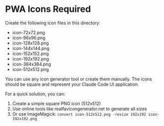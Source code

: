 # PWA Icons Required

Create the following icon files in this directory:

- icon-72x72.png
- icon-96x96.png
- icon-128x128.png
- icon-144x144.png
- icon-152x152.png
- icon-192x192.png
- icon-384x384.png
- icon-512x512.png

You can use any icon generator tool or create them manually. The icons should be
square and represent your Claude Code UI application.

For a quick solution, you can:

1. Create a simple square PNG icon (512x512)
2. Use online tools like realfavicongenerator.net to generate all sizes
3. Or use ImageMagick:
   `convert icon-512x512.png -resize 192x192 icon-192x192.png`
